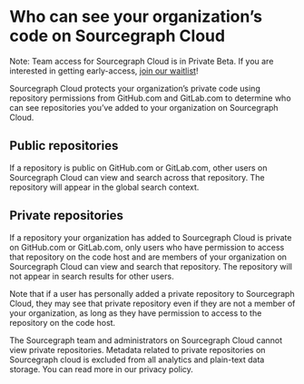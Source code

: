 # Who can see your organization’s code on Sourcegraph Cloud
Note: Team access for Sourcegraph Cloud is in Private Beta. If you are interested in getting early-access, [join our waitlist](https://share.hsforms.com/14OQ3RoPpQTOXvZlUpgx6-A1n7ku)!

Sourcegraph Cloud protects your organization’s private code using repository permissions from GitHub.com and GitLab.com to determine who can see repositories you’ve added to your organization on Sourcegraph Cloud.

## Public repositories

If a repository is public on GitHub.com or GitLab.com, other users on Sourcegraph Cloud can view and search across that repository. The repository will appear in the global search context.

## Private repositories

If a repository your organization has added to Sourcegraph Cloud is private on GitHub.com or GitLab.com, only users who have permission to access that repository on the code host and are members of your organization on Sourcegraph Cloud can view and search that repository. The repository will not appear in search results for other users.

Note that if a user has personally added a private repository to Sourcegraph Cloud, they may see that private repository even if they are not a member of your organization, as long as they have permission to access to the repository on the code host. 

The Sourcegraph team and administrators on Sourcegraph Cloud cannot view private repositories. Metadata related to private repositories on Sourcegraph cloud is excluded from all analytics and plain-text data storage. You can read more in our privacy policy.
